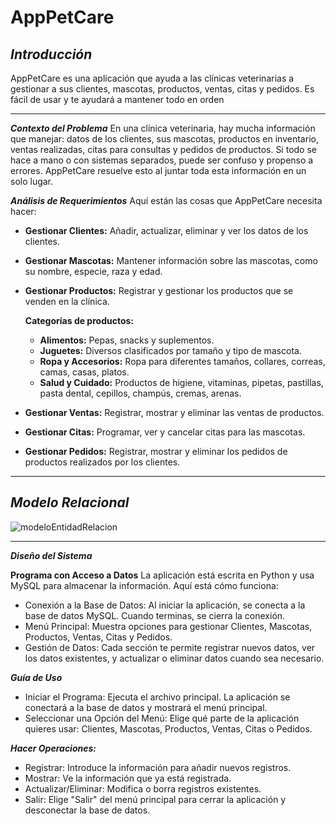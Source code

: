 # AppPetCare
***Introducción***
----
AppPetCare es una aplicación que ayuda a las clínicas veterinarias a gestionar a sus clientes, mascotas, productos, ventas, citas y pedidos. Es fácil de usar y te ayudará a mantener todo en orden

----

***Contexto del Problema***
En una clínica veterinaria, hay mucha información que manejar: datos de los clientes, sus mascotas, productos en inventario, ventas realizadas, citas para consultas y pedidos de productos. Si todo se hace a mano o con sistemas separados, puede ser confuso y propenso a errores. AppPetCare resuelve esto al juntar toda esta información en un solo lugar.

***Análisis de Requerimientos***
Aquí están las cosas que AppPetCare necesita hacer:

- **Gestionar Clientes:** Añadir, actualizar, eliminar y ver los datos de los clientes.
- **Gestionar Mascotas:** Mantener información sobre las mascotas, como su nombre, especie, raza y edad.
- **Gestionar Productos:** Registrar y gestionar los productos que se venden en la clínica.

    **Categorías de productos:**

    - **Alimentos:** Pepas, snacks y suplementos.
    - **Juguetes:** Diversos clasificados por tamaño y tipo de mascota.
    - **Ropa y Accesorios:** Ropa para diferentes tamaños, collares, correas, camas, casas, platos.
    - **Salud y Cuidado:** Productos de higiene, vitaminas, pipetas, pastillas, pasta dental, cepillos, champús, cremas, arenas.
    
- **Gestionar Ventas:** Registrar, mostrar y eliminar las ventas de productos.
- **Gestionar Citas:** Programar, ver y cancelar citas para las mascotas.
- **Gestionar Pedidos:** Registrar, mostrar y eliminar los pedidos de productos realizados por los clientes. 

---
## ***Modelo Relacional***
![modeloEntidadRelacion](https://github.com/user-attachments/assets/8a206c21-e6c6-458e-ad3e-cee124e69001)

-----
***Diseño del Sistema***

**Programa con Acceso a Datos**
La aplicación está escrita en Python y usa MySQL para almacenar la información. Aquí está cómo funciona:

- Conexión a la Base de Datos: Al iniciar la aplicación, se conecta a la base de datos MySQL. Cuando terminas, se cierra la conexión.
- Menú Principal: Muestra opciones para gestionar Clientes, Mascotas, Productos, Ventas, Citas y Pedidos.
- Gestión de Datos: Cada sección te permite registrar nuevos datos, ver los datos existentes, y actualizar o eliminar datos cuando sea necesario.

***Guía de Uso***

- Iniciar el Programa: Ejecuta el archivo principal. La aplicación se conectará a la base de datos y mostrará el menú principal.
- Seleccionar una Opción del Menú: Elige qué parte de la aplicación quieres usar: Clientes, Mascotas, Productos, Ventas, Citas o Pedidos.

***Hacer Operaciones:***

- Registrar: Introduce la información para añadir nuevos registros.
- Mostrar: Ve la información que ya está registrada.
- Actualizar/Eliminar: Modifica o borra registros existentes.
- Salir: Elige "Salir" del menú principal para cerrar la aplicación y desconectar la base de datos.

